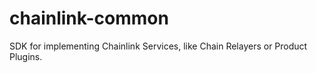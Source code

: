 # chainlink-common

SDK for implementing Chainlink Services, like Chain Relayers or Product Plugins.
